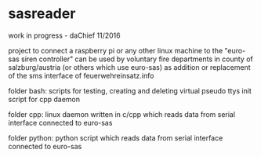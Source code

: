 # sasreader

work in progress - daChief 11/2016

project to connect a raspberry pi or any other linux machine
to the "euro-sas siren controller"
can be used by voluntary fire departments in county
of salzburg/austria (or others which use euro-sas) as addition or replacement
of the sms interface of feuerwehreinsatz.info

folder bash:
scripts for testing, creating and deleting virtual pseudo ttys
init script for cpp daemon

folder cpp:
linux daemon written in c/cpp which reads data from serial interface 
connected to euro-sas

folder python:
python script which reads data from serial interface connected to euro-sas
